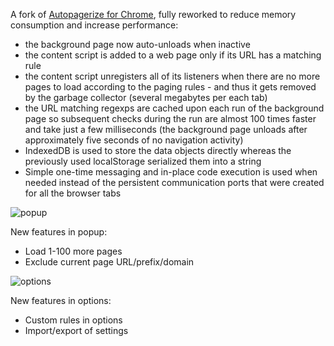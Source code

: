 A fork of [Autopagerize for Chrome](https://github.com/swdyh/autopagerize_for_chrome), fully reworked to reduce memory consumption and increase performance:

* the background page now auto-unloads when inactive
* the content script is added to a web page only if its URL has a matching rule
* the content script unregisters all of its listeners when there are no more pages to load according to the paging rules - and thus it gets removed by the garbage collector (several megabytes per each tab)
* the URL matching regexps are cached upon each run of the background page so subsequent checks during the run are almost 100 times faster and take just a few milliseconds (the background page unloads after approximately five seconds of no navigation activity)
* IndexedDB is used to store the data objects directly whereas the previously used localStorage serialized them into a string 
* Simple one-time messaging and in-place code execution is used when needed instead of the persistent communication ports that were created for all the browser tabs

![popup](https://i.imgur.com/4cR07JN.png)

New features in popup:

* Load 1-100 more pages
* Exclude current page URL/prefix/domain

![options](https://i.imgur.com/yTMHJvz.png)

New features in options:

* Custom rules in options
* Import/export of settings
